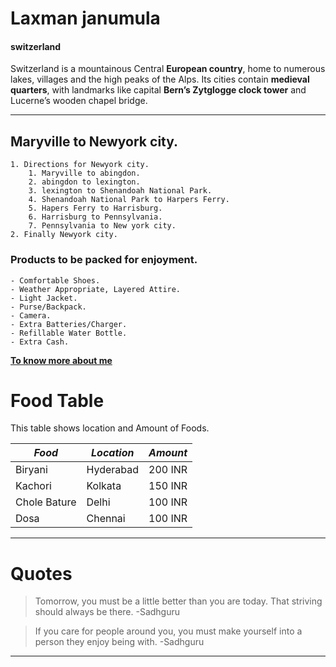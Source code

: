 # Laxman janumula
#### switzerland

Switzerland is a mountainous Central **European country**, home to numerous lakes, villages and the high peaks of the Alps. Its cities contain **medieval quarters**, with landmarks like capital **Bern’s Zytglogge clock tower** and Lucerne’s wooden chapel bridge. 

---

## Maryville to Newyork city.
    1. Directions for Newyork city.
        1. Maryville to abingdon.
        2. abingdon to lexington.
        3. lexington to Shenandoah National Park.
        4. Shenandoah National Park to Harpers Ferry.
        5. Hapers Ferry to Harrisburg.
        6. Harrisburg to Pennsylvania.
        7. Pennsylvania to New york city.
    2. Finally Newyork city.

 ### Products to be packed for enjoyment.
    - Comfortable Shoes.
    - Weather Appropriate, Layered Attire.
    - Light Jacket.
    - Purse/Backpack.
    - Camera.
    - Extra Batteries/Charger.
    - Refillable Water Bottle.
    - Extra Cash.

 **[To know more about me](Aboutme.md)**
  # Food Table

This table shows location and Amount of Foods.

| *Food*                | *Location*      | *Amount*         |
| ----------------------- | ----------------- | ------------------ |
| Biryani                 | Hyderabad         | 200 INR            |
| Kachori                 | Kolkata           | 150 INR            |
| Chole Bature            | Delhi             | 100 INR            |
| Dosa                    | Chennai           | 100 INR            |

---

# Quotes

> Tomorrow, you must be a little better than you are today. That striving should always be there. -Sadhguru

> If you care for people around you, you must make yourself into a person they enjoy being with. -Sadhguru

---